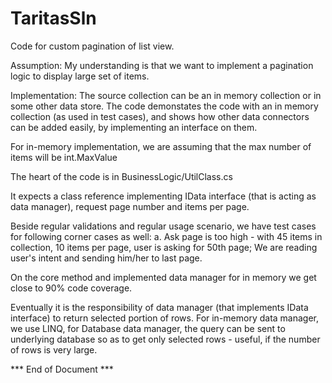 # TaritasSln
Code for custom pagination of list view.

Assumption:
My understanding is that we want to implement a pagination logic to display large set of items.

Implementation:
The source collection can be an in memory collection or in some other data store.
The code demonstates the code with an in memory collection (as used in test cases), and shows how other data connectors
can be added easily, by implementing an interface on them.

For in-memory implementation, we are assuming that the max number of items will be int.MaxValue

The heart of the code is in BusinessLogic/UtilClass.cs

It expects a class reference implementing IData interface (that is acting as data manager), request page number and items per page.

Beside regular validations and regular usage scenario, we have test cases for following corner cases as well:
a. Ask page is too high - with 45 items in collection, 10 items per page, user is asking for 50th page;  We are reading user's 
intent and sending him/her to last page.

On the core method and implemented data manager for in memory we get close to 90% code coverage.

Eventually it is the responsibility of data manager (that implements IData interface) to return selected portion of rows. 
For in-memory data manager, we use LINQ, for Database data manager, the query can be sent to underlying database so as to
get only selected rows - useful, if the number of rows is very large.

*** End of Document ***
